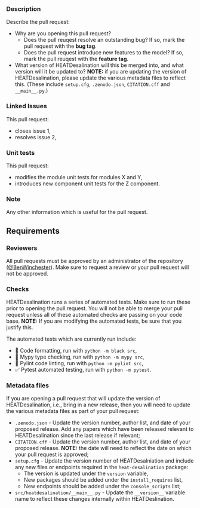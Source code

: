 ### Description
Describe the pull request:
* Why are you opening this pull request?
  * Does the pull reuqest resolve an outstanding bug? If so, mark the pull request with the **bug tag**.
  * Does the pull request introduce new features to the model? If so, mark the pull reuqest with the **feature tag**.
* What version of HEATDesalination will this be merged into, and what version will it be updated to? **NOTE:** if you are updating the version of HEATDesalination, please update the various metadata files to reflect this. (These include `setup.cfg`, `.zenodo.json`, `CITATION.cff` and `__main__.py`.)

### Linked Issues
This pull request:
* closes issue 1,
* resolves issue 2,

### Unit tests
This pull request:
* modifies the module unit tests for modules X and Y,
* introduces new component unit tests for the Z component.

### Note
Any other information which is useful for the pull request.

## Requirements
### Reviewers
All pull requests must be approved by an administrator of the repository ([@BenWinchester](https://github.com/BenWinchester)). Make sure to request a review or your pull request will not be approved.

### Checks
HEATDesalination runs a series of automated tests. Make sure to run these prior to opening the pull request. You will not be able to merge your pull request unless all of these automated checks are passing on your code base.
**NOTE:** If you are modifying the automated tests, be sure that you justify this.

The automated tests which are currently run include:
* :art: Code formatting, run with `python -m black src`,
* :green_heart: Mypy type checking, run with `python -m mypy src`,
* :memo: Pylint code linting, run with `python -m pylint src`,
* :white_check_mark: Pytest automated testing, run with `python -m pytest`.

### Metadata files
If you are opening a pull request that will update the version of HEATDesalination, i.e., bring in a new release, then you will need to update the various metadata files as part of your pull request:
* `.zenodo.json` - Update the version number, author list, and date of your proposed release. Add any papers which have been released relevant to HEATDesalination since the last release if relevant;
* `CITATION.cff` - Update the version number, author list, and date of your proposed release. **NOTE:** the date will need to reflect the date on which your pull request is approved;
* `setup.cfg` - Update the version number of HEATDesalniation and include any new files or endpoints required in the `heat-desalination` package:
  * The version is updated under the `version` variable,
  * New packages should be added under the `install_requires` list,
  * New endpoints should be added under the `console_scripts` list;
* `src/heatdesalination/__main__.py` - Update the `__version__` variable name to reflect these changes internally within HEATDeslination.
